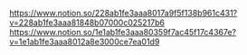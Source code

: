https://www.notion.so/228ab1fe3aaa8017a9f5f138b961c431?v=228ab1fe3aaa81848b07000c025217b6
https://www.notion.so/1e1ab1fe3aaa80359f7ac45f17c4367e?v=1e1ab1fe3aaa8012a8e3000ce7ea01d9
